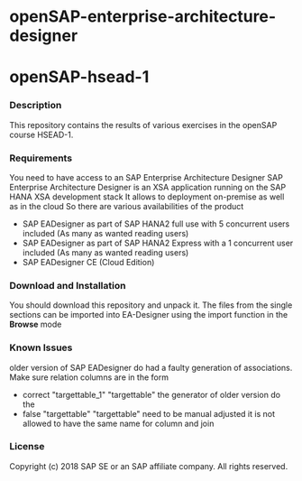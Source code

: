 # openSAP-enterprise-architecture-designer
# openSAP-hsead-1


### Description
This repository contains the results of various exercises in the openSAP course HSEAD-1.

### Requirements
You need to have access to an SAP Enterprise Architecture Designer
SAP Enterprise Architecture Designer is an XSA application running on the SAP HANA XSA development stack
It allows to deployment on-premise as well as in the cloud
So there are various availabilities of the product
- SAP EADesigner as part of SAP HANA2 full use with 5 concurrent users included (As many as wanted reading users)
- SAP EADesigner as part of SAP HANA2 Express with a 1 concurrent user included (As many as wanted reading users)
- SAP EADesigner CE (Cloud Edition) 
### Download and Installation
You should download this repository and unpack it.
The files from the single sections can be imported into EA-Designer using the import function in the **Browse** mode
### Known Issues
older version of SAP EADesigner do had a faulty generation of associations. Make sure relation columns are in the form
 - correct  "targettable_1" "targettable"   the generator of older version do the 
 - false  "targettable"   "targettable"   need to be manual adjusted
it is not allowed to have the same name for column and join

### License
Copyright (c) 2018 SAP SE or an SAP affiliate company. All rights reserved.
